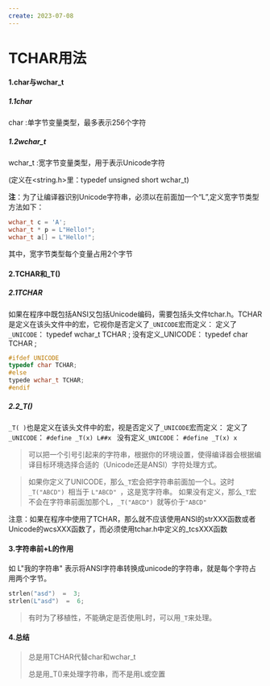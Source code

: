 ```yaml
---
create: 2023-07-08
---
```

# TCHAR用法

#### 1.char与wchar_t

##### 1.1char

char :单字节变量类型，最多表示256个字符

##### 1.2wchar_t

wchar_t :宽字节变量类型，用于表示Unicode字符

(定义在<string.h>里：typedef unsigned short wchar_t)

**注**：为了让编译器识别Unicode字符串，必须以在前面加一个“L”,定义宽字节类型方法如下：

```c++
wchar_t c = 'A';
wchar_t * p = L"Hello!";
wchar_t a[] = L"Hello!";
```

其中，宽字节类型每个变量占用2个字节

#### 2.TCHAR和_T()

##### 2.1TCHAR

如果在程序中既包括ANSI又包括Unicode编码，需要包括头文件tchar.h。TCHAR是定义在该头文件中的宏，它视你是否定义了`_UNICODE`宏而定义： 
定义了`_UNICODE`：  typedef wchar_t TCHAR ; 
没有定义_UNICODE： typedef char TCHAR ;

```c++
#ifdef UNICODE 
typedef char TCHAR; 
#else 
typede wchar_t TCHAR; 
#endif 
```

##### 2.2_T()

`_T( )`也是定义在该头文件中的宏，视是否定义了`_UNICODE`宏而定义： 
定义了`_UNICODE`：  `#define _T(x) L##x `
没有定义`_UNICODE`： `#define _T(x) x `

> 可以把一个引号引起来的字符串，根据你的环境设置，使得编译器会根据编译目标环境选择合适的（Unicode还是ANSI）字符处理方式。

> 如果你定义了UNICODE，那么`_T`宏会把字符串前面加一个L。这时 `_T("ABCD") `相当于 `L"ABCD" `，这是宽字符串。 
> 如果没有定义，那么`_T`宏不会在字符串前面加那个L，`_T("ABCD") `就等价于` "ABCD" `

注意：如果在程序中使用了TCHAR，那么就不应该使用ANSI的strXXX函数或者Unicode的wcsXXX函数了，而必须使用tchar.h中定义的_tcsXXX函数

#### 3.字符串前+L的作用

如 L"我的字符串"  表示将ANSI字符串转换成unicode的字符串，就是每个字符占用两个字节。 

 ```c++
 strlen("asd")  =  3;  
 strlen(L"asd")  =  6;
 ```

> 有时为了移植性，不能确定是否使用L时，可以用`_T`来处理。

#### 4.总结

> 总是用TCHAR代替char和wchar_t
>
> 总是用_T()来处理字符串，而不是用L或空置